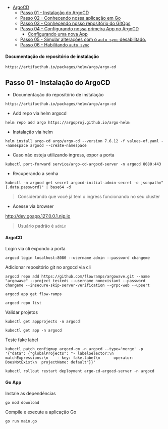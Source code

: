 - [ArgoCD](#argocd)
  - [Passo 01 - Instalação do ArgoCD](#passo-01---instalação-do-argocd)
  - [Passo 02 - Conhecendo nossa aplicação em Go](#passo-02---conhecendo-nossa-aplicação-em-go)
  - [Passo 03 - Conhecendo nosso repositório do GitOps](#passo-03---conhecendo-nosso-repositório-do-gitops)
  - [Passo 04 - Configurando nossa primeira App no ArgoCD](#passo-04---configurando-nossa-primeira-app-no-argocd)
    - [Configurando uma nova App](#configurando-uma-nova-app)
  - [Passo 05 - Simular alterações com o `auto sync` desabilitado.](#passo-05---simular-alterações-com-o-auto-sync-desabilitado)
  - [Passo 06 - Habilitando `auto sync`](#passo-06---habilitando-auto-sync)


#### Documentação do repositório de instalação
```
https://artifacthub.io/packages/helm/argo/argo-cd
```

## Passo 01 - Instalação do ArgoCD

- Documentação do repositório de instalação
```
https://artifacthub.io/packages/helm/argo/argo-cd
```

- Add repo via helm argocd
```
helm repo add argo https://argoproj.github.io/argo-helm
```

- Instalação via helm

```
helm install argo-cd argo/argo-cd --version 7.6.12 -f values-of.yaml --namespace argocd --create-namespace
```

- Caso não esteja utilizando ingress, expor a porta
```
kubectl port-forward service/argo-cd-argocd-server -n argocd 8080:443
```

- Recuperando a senha
```
kubectl -n argocd get secret argocd-initial-admin-secret -o jsonpath="{.data.password}" | base64 -d
```

> Considerando que você já tem o ingress funcionando no seu cluster

- Acesse via browser

http://dev.goapp.127.0.0.1.nip.io

> Usuário padrão é `admin`

#### ArgoCD

Login via cli expondo a porta
```
argocd login localhost:8080 --username admin --password changeme
```

Adicionar repositório git no argocd via cli
```
argocd repo add https://github.com/flowramps/argowave.git --name "argowave" --project testeds --username nonexistant --password changeme --insecure-skip-server-verification --grpc-web --upsert
```

```
argocd app get flow-ramps
```
```
argocd repo list
```
Validar projetos 
```
kubectl get appprojects -n argocd 
```
```
kubectl get app -n argocd
```

Teste fake label
```
kubectl patch configmap argocd-cm -n argocd --type='merge' -p '{"data": {"globalProjects": "- labelSelector:\n    matchExpressions:\n    - key: fake.label\n      operator: DoesNotExist\n  projectName: default"}}'
```
```
kubectl rollout restart deployment argo-cd-argocd-server -n argocd
```

#### Go App

Instale as dependências
```
go mod download

```

Compile e execute a aplicação Go
```
go run main.go
```
